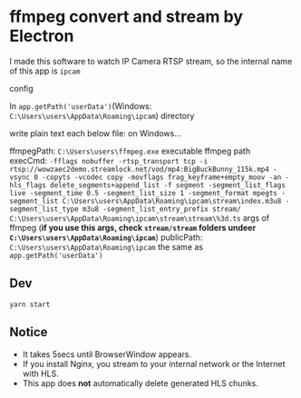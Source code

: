# ffmpeg convert and stream by Electron

I made this software to watch IP Camera RTSP stream, so the internal name of this app is `ipcam`

config 

In `app.getPath('userData')`(Windows: `C:\Users\users\AppData\Roaming\ipcam`) directory

write plain text each below file: on Windows...

ffmpegPath: `C:\Users\users\ffmpeg.exe` executable ffmpeg path  
execCmd: `-fflags nobuffer -rtsp_transport tcp -i rtsp://wowzaec2demo.streamlock.net/vod/mp4:BigBuckBunny_115k.mp4 -vsync 0 -copyts -vcodec copy -movflags frag_keyframe+empty_moov -an -hls_flags delete_segments+append_list -f segment -segment_list_flags live -segment_time 0.5 -segment_list_size 1 -segment_format mpegts -segment_list C:\Users\users\AppData\Roaming\ipcam\stream\index.m3u8 -segment_list_type m3u8 -segment_list_entry_prefix stream/ C:\Users\users\AppData\Roaming\ipcam\stream\stream\%3d.ts` args of ffmpeg (**if you use this args, check `stream/stream` folders undeer `C:\Users\users\AppData\Roaming\ipcam`**) 
publicPath: `C:\Users\users\AppData\Roaming\ipcam`  the same as `app.getPath('userData')`  

## Dev

`yarn start`

## Notice

* It takes 5secs until BrowserWindow appears.
* If you install Nginx, you stream to your internal network or the Internet with HLS.
* This app does **not** automatically delete generated HLS chunks.